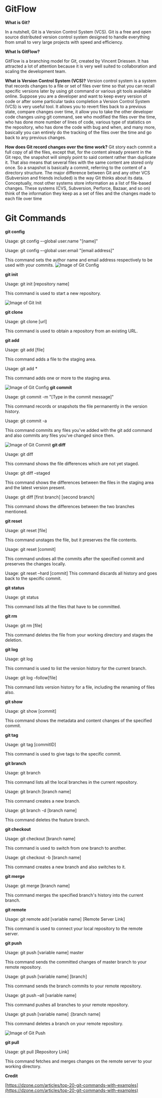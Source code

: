 # GitFlow





**What is Git?**

In a nutshell, Git is a Version Control System (VCS). Git is a free and open source distributed version control system designed to handle everything from small to very large projects with speed and efficiency.

**What Is GitFlow?**

GitFlow is a branching model for Git, created by Vincent Driessen. It has attracted a lot of attention because it is very well suited to collaboration and scaling the development team.

**What is Version Control System (VCS)?**
Version control system is a system that records changes to a file or set of files over time so that you can recall specific versions later by using git command or various git tools available online. Suppose you are a developer and want to keep every version of code or after some particular tasks completion a Version Control System (VCS) is very useful tool. It allows you to revert files back to a previous state, compare changes over time, it allow you to take the other developer code changes using git command, see who modified the files over the time, who has done more number of lines of code, various type of statistics on the repository, who has done the code with bug and when, and many more, basically you can entirely do the tracking of the files over the time and go back to any previous changes.

**How does Git record changes over the time work?**
Git story each commit a full copy of all the files, except that, for the content already present in the Git repo, the snapshot will simply point to said content rather than duplicate it. That also means that several files with the same content are stored only once. So a snapshot is basically a commit, referring to the content of a directory structure.
The major difference between Git and any other VCS (Subversion and friends included) is the way Git thinks about its data. Conceptually, most other systems store information as a list of file-based changes. These systems (CVS, Subversion, Perforce, Bazaar, and so on) think of the information they keep as a set of files and the changes made to each file over time

# Git Commands

**git config**

Usage: git config –-global user.name &quot;[name]&quot;

Usage: git config –-global user.email &quot;[email address]&quot;

This command sets the author name and email address respectively to be used with your commits.
![Image of Git Config](/Dependency/git_config.png)

**git init**

Usage: git init [repository name]

This command is used to start a new repository.

![Image of Git Init](/Dependency/git_init.png)


**git clone**

Usage: git clone [url]

This command is used to obtain a repository from an existing URL.

**git add**

Usage: git add [file]

This command adds a file to the staging area.

Usage: git add \*

This command adds one or more to the staging area.

![Image of Git Config](/Dependency/git_add.png)
**git commit**

Usage: git commit -m &quot;[Type in the commit message]&quot;

This command records or snapshots the file permanently in the version history.

Usage: git commit -a

This command commits any files you&#39;ve added with the git add command and also commits any files you&#39;ve changed since then.

![Image of Git Commit](/Dependency/git_commit.png)
**git diff**

Usage: git diff

This command shows the file differences which are not yet staged.

 Usage: git diff –staged

This command shows the differences between the files in the staging area and the latest version present.

Usage: git diff [first branch] [second branch]

This command shows the differences between the two branches mentioned.

**git reset**

Usage: git reset [file]

This command unstages the file, but it preserves the file contents.

Usage: git reset [commit]

This command undoes all the commits after the specified commit and preserves the changes locally.

Usage: git reset –hard [commit]  This command discards all history and goes back to the specific commit.

**git status**

Usage: git status

This command lists all the files that have to be committed.

**git rm**

Usage: git rm [file]

This command deletes the file from your working directory and stages the deletion.

**git log**

Usage: git log

This command is used to list the version history for the current branch.

Usage: git log –follow[file]

This command lists version history for a file, including the renaming of files also.

**git show**

Usage: git show [commit]

This command shows the metadata and content changes of the specified commit.

**git tag**

Usage: git tag [commitID]

This command is used to give tags to the specific commit.

**git branch**

Usage: git branch

This command lists all the local branches in the current repository.

Usage: git branch [branch name]

This command creates a new branch.

Usage: git branch -d [branch name]

This command deletes the feature branch.

**git checkout**

Usage: git checkout [branch name]

This command is used to switch from one branch to another.

Usage: git checkout -b [branch name]

This command creates a new branch and also switches to it.

**git merge**

Usage: git merge [branch name]

This command merges the specified branch&#39;s history into the current branch.

**git remote**

Usage: git remote add [variable name] [Remote Server Link]

This command is used to connect your local repository to the remote server.

**git push**

Usage: git push [variable name] master

This command sends the committed changes of master branch to your remote repository.

Usage: git push [variable name] [branch]

This command sends the branch commits to your remote repository.

Usage: git push –all [variable name]

This command pushes all branches to your remote repository.

Usage: git push [variable name] :[branch name]

This command deletes a branch on your remote repository.

![Image of Git Push](/Dependency/git_push.png)

**git pull**

Usage: git pull [Repository Link]

This command fetches and merges changes on the remote server to your working directory.

**Credit**

[https://dzone.com/articles/top-20-git-commands-with-examples](https://dzone.com/articles/top-20-git-commands-with-examples)